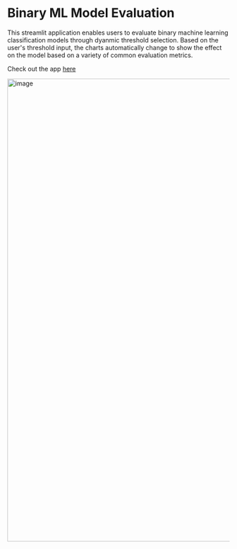 # Binary ML Model Evaluation

This streamlit application enables users to evaluate binary machine learning classification models through dyanmic threshold selection. Based on the user's threshold input, the charts automatically change to show the effect on the model based on a variety of common evaluation metrics. 

Check out the app [here](https://jrpettus-model-evaluation-main-0oof55.streamlit.app/)

<img width="1048" alt="image" src="https://github.com/jrpettus/model-evaluation/assets/11303737/c5cd763c-895e-4828-88b0-9dc1918a195f">
